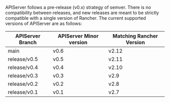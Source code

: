 APIServer follows a pre-release (v0.x) strategy of semver. There is no compatibility between releases, and new releases are meant to be strictly compatible with a single version of Rancher. The current supported versions of APIServer are as follows:

| APIServer Branch | APIServer Minor version | Matching Rancher Version |
|--------------------------|------------------------------------|------------------------------------------------|
| main | v0.6 | v2.12 |
| release/v0.5 | v0.5 | v2.11 |
| release/v0.4 | v0.4 | v2.10 |
| release/v0.3 | v0.3 | v2.9 |
| release/v0.2 | v0.2 | v2.8 |
| release/v0.1 | v0.1 | v2.7 |

